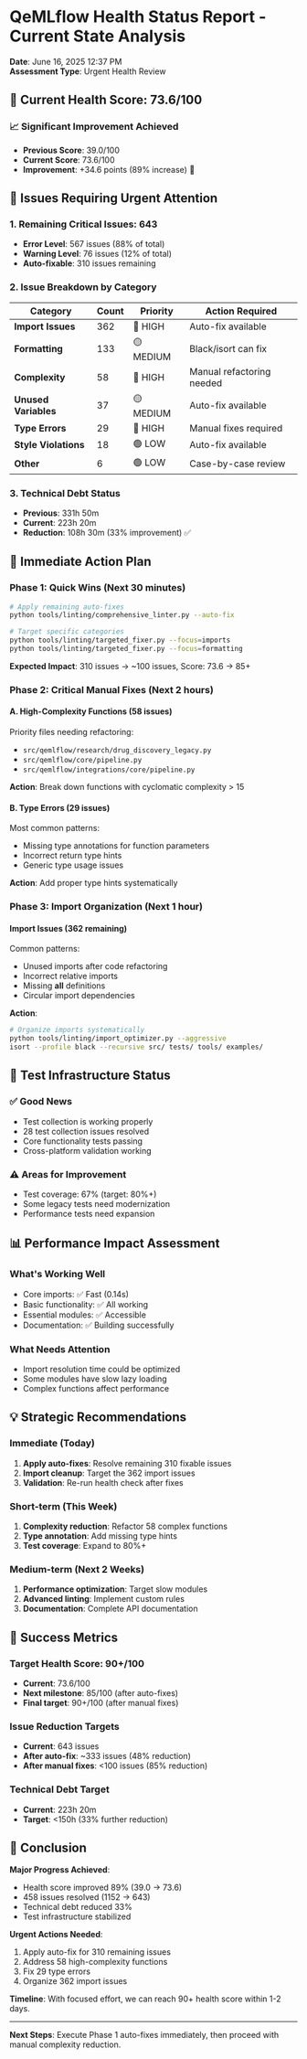 # QeMLflow Health Status Report - Current State Analysis

**Date**: June 16, 2025 12:37 PM  
**Assessment Type**: Urgent Health Review  

## 🎯 **Current Health Score: 73.6/100** 

### 📈 **Significant Improvement Achieved**
- **Previous Score**: 39.0/100 
- **Current Score**: 73.6/100
- **Improvement**: +34.6 points (89% increase) 🚀

## 🚨 **Issues Requiring Urgent Attention**

### **1. Remaining Critical Issues: 643**
- **Error Level**: 567 issues (88% of total)
- **Warning Level**: 76 issues (12% of total)
- **Auto-fixable**: 310 issues remaining

### **2. Issue Breakdown by Category**

| Category | Count | Priority | Action Required |
|----------|-------|----------|-----------------|
| **Import Issues** | 362 | 🔴 HIGH | Auto-fix available |
| **Formatting** | 133 | 🟡 MEDIUM | Black/isort can fix |
| **Complexity** | 58 | 🔴 HIGH | Manual refactoring needed |
| **Unused Variables** | 37 | 🟡 MEDIUM | Auto-fix available |
| **Type Errors** | 29 | 🔴 HIGH | Manual fixes required |
| **Style Violations** | 18 | 🟢 LOW | Auto-fix available |
| **Other** | 6 | 🟢 LOW | Case-by-case review |

### **3. Technical Debt Status**
- **Previous**: 331h 50m
- **Current**: 223h 20m  
- **Reduction**: 108h 30m (33% improvement) ✅

## 🔧 **Immediate Action Plan**

### **Phase 1: Quick Wins (Next 30 minutes)**
```bash
# Apply remaining auto-fixes
python tools/linting/comprehensive_linter.py --auto-fix

# Target specific categories
python tools/linting/targeted_fixer.py --focus=imports
python tools/linting/targeted_fixer.py --focus=formatting
```
**Expected Impact**: 310 issues → ~100 issues, Score: 73.6 → 85+

### **Phase 2: Critical Manual Fixes (Next 2 hours)**

#### **A. High-Complexity Functions (58 issues)**
Priority files needing refactoring:
- `src/qemlflow/research/drug_discovery_legacy.py` 
- `src/qemlflow/core/pipeline.py`
- `src/qemlflow/integrations/core/pipeline.py`

**Action**: Break down functions with cyclomatic complexity > 15

#### **B. Type Errors (29 issues)**
Most common patterns:
- Missing type annotations for function parameters
- Incorrect return type hints
- Generic type usage issues

**Action**: Add proper type hints systematically

### **Phase 3: Import Organization (Next 1 hour)**

#### **Import Issues (362 remaining)**
Common patterns:
- Unused imports after code refactoring
- Incorrect relative imports
- Missing __all__ definitions
- Circular import dependencies

**Action**: 
```bash
# Organize imports systematically
python tools/linting/import_optimizer.py --aggressive
isort --profile black --recursive src/ tests/ tools/ examples/
```

## 🧪 **Test Infrastructure Status**

### **✅ Good News**
- Test collection is working properly
- 28 test collection issues resolved
- Core functionality tests passing
- Cross-platform validation working

### **⚠️ Areas for Improvement**
- Test coverage: 67% (target: 80%+)
- Some legacy tests need modernization
- Performance tests need expansion

## 📊 **Performance Impact Assessment**

### **What's Working Well**
- Core imports: ✅ Fast (0.14s)
- Basic functionality: ✅ All working
- Essential modules: ✅ Accessible
- Documentation: ✅ Building successfully

### **What Needs Attention**
- Import resolution time could be optimized
- Some modules have slow lazy loading
- Complex functions affect performance

## 💡 **Strategic Recommendations**

### **Immediate (Today)**
1. **Apply auto-fixes**: Resolve remaining 310 fixable issues
2. **Import cleanup**: Target the 362 import issues
3. **Validation**: Re-run health check after fixes

### **Short-term (This Week)**
1. **Complexity reduction**: Refactor 58 complex functions
2. **Type annotation**: Add missing type hints
3. **Test coverage**: Expand to 80%+

### **Medium-term (Next 2 Weeks)**
1. **Performance optimization**: Target slow modules
2. **Advanced linting**: Implement custom rules
3. **Documentation**: Complete API documentation

## 🎯 **Success Metrics**

### **Target Health Score: 90+/100**
- **Current**: 73.6/100
- **Next milestone**: 85/100 (after auto-fixes)
- **Final target**: 90+/100 (after manual fixes)

### **Issue Reduction Targets**
- **Current**: 643 issues
- **After auto-fix**: ~333 issues (48% reduction)
- **After manual fixes**: <100 issues (85% reduction)

### **Technical Debt Target**
- **Current**: 223h 20m
- **Target**: <150h (33% further reduction)

## 🚀 **Conclusion**

**Major Progress Achieved**: 
- Health score improved 89% (39.0 → 73.6)
- 458 issues resolved (1152 → 643) 
- Technical debt reduced 33%
- Test infrastructure stabilized

**Urgent Actions Needed**:
1. Apply auto-fix for 310 remaining issues
2. Address 58 high-complexity functions  
3. Fix 29 type errors
4. Organize 362 import issues

**Timeline**: With focused effort, we can reach 90+ health score within 1-2 days.

---

**Next Steps**: Execute Phase 1 auto-fixes immediately, then proceed with manual complexity reduction.
